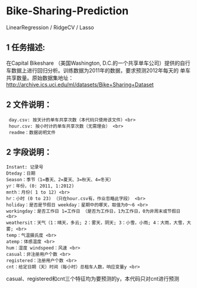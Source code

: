 # Bike-Sharing-Prediction
 LinearRegression / RidgeCV / Lasso

## 1 任务描述:
  在Capital Bikeshare （美国Washington, D.C.的一个共享单车公司）提供的自行车数据上进行回归分析。训练数据为2011年的数据，要求预测2012年每天的 单车共享数量。原始数据集地址：http://archive.ics.uci.edu/ml/datasets/Bike+Sharing+Dataset 

## 2 文件说明：
     day.csv: 按天计的单车共享次数（本代码只使用该文件）<br> 
     hour.csv: 按小时计的单车共享次数（无需理会） <br> 
     readme：数据说明文件
            
## 2 字段说明：
    Instant: 记录号 
    Dteday：日期
    Season：季节（1=春天、2=夏天、3=秋天、4=冬天） 
    yr：年份，(0: 2011, 1:2012)
    mnth：月份( 1 to 12) <br> 
    hr：小时 (0 to 23) （只在hour.csv有，作业忽略此字段） <br> 
    holiday：是否是节假日 weekday：星期中的哪天，取值为0～6 <br> 
    workingday：是否工作日 1=工作日 （是否为工作日，1为工作日，0为非周末或节假日 <br> 
    weathersit：天气（1：晴天，多云; 2：雾天，阴天; 3：小雪，小雨; 4：大雨，大雪，大雾; <br> 
    temp：气温摄氏度 <br> 
    atemp：体感温度 <br> 
    hum：湿度 windspeed：风速 <br> 
    casual：非注册用户个数 <br> 
    registered：注册用户个数 <br> 
    cnt：给定日期（天）时间（每小时）总租车人数，响应变量y <br> 
    
casual、registered和cnt三个特征均为要预测的y，本代码只对cnt进行预测
